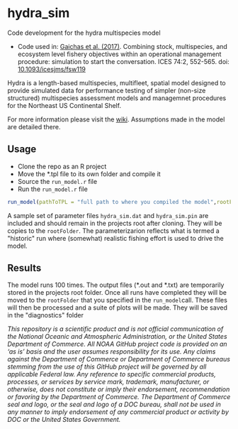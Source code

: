 # hydra_sim
Code development for the hydra multispecies model

- Code used in: [Gaichas et al. (2017)](https://github.com/NOAA-EDAB/hydra_sim/releases/tag/0.1.0). Combining stock, multispecies, and ecosystem level fishery objectives within an operational management procedure: simulation to start the conversation. ICES 74:2, 552-565. doi: [10.1093/icesjms/fsw119](https://doi.org/10.1093/icesjms/fsw119)

Hydra is a length-based multispecies, multifleet, spatial model designed to provide simulated data for performance 
testing of simpler (non-size structured) multispecies assessment models and managemnet procedures for the Northeast US Continental Shelf.

For more information please visit the [wiki](https://github.com/NOAA-EDAB/hydra_sim/wiki). Assumptions made in the model are detailed there.

## Usage

* Clone the repo as an R project
* Move the *.tpl file to its own folder and compile it
* Source the `run_model.r` file
* Run the `run_model.r` file

```r
run_model(pathToTPL = "full path to where you compiled the model",rootFolder="name of folder to store model output")
```

A sample set of parameter files `hydra_sim.dat` and `hydra_sim.pin` are included and should remain in the projects root after cloning. They will be copies to the `rootFolder`.
The parameterizarion reflects what is termed a "historic" run where (somewhat) realistic fishing effort is used to drive the model.


## Results

The model runs 100 times. The output files (*.out and *.txt) are temporarily stored in the projects root folder. Once all runs have completed they will be moved to the `rootFolder` that you specified in the `run_model`call. These files will then be processed and a suite of plots will be made. They will be saved in the "diagnostics" folder  



*This repository is a scientific product and is not official communication of the National Oceanic and Atmospheric Administration, or the United States Department of Commerce. All NOAA GitHub project code is provided on an ‘as is’ basis and the user assumes responsibility for its use. Any claims against the Department of Commerce or Department of Commerce bureaus stemming from the use of this GitHub project will be governed by all applicable Federal law. Any reference to specific commercial products, processes, or services by service mark, trademark, manufacturer, or otherwise, does not constitute or imply their endorsement, recommendation or favoring by the Department of Commerce. The Department of Commerce seal and logo, or the seal and logo of a DOC bureau, shall not be used in any manner to imply endorsement of any commercial product or activity by DOC or the United States Government.*
